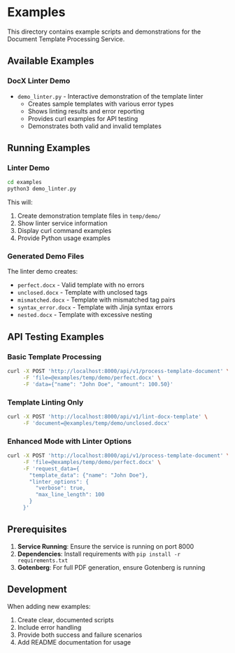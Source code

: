 # Examples

This directory contains example scripts and demonstrations for the Document Template Processing Service.

## Available Examples

### DocX Linter Demo
- `demo_linter.py` - Interactive demonstration of the template linter
  - Creates sample templates with various error types
  - Shows linting results and error reporting
  - Provides curl examples for API testing
  - Demonstrates both valid and invalid templates

## Running Examples

### Linter Demo
```bash
cd examples
python3 demo_linter.py
```

This will:
1. Create demonstration template files in `temp/demo/`
2. Show linter service information
3. Display curl command examples
4. Provide Python usage examples

### Generated Demo Files

The linter demo creates:
- `perfect.docx` - Valid template with no errors
- `unclosed.docx` - Template with unclosed tags
- `mismatched.docx` - Template with mismatched tag pairs
- `syntax_error.docx` - Template with Jinja syntax errors
- `nested.docx` - Template with excessive nesting

## API Testing Examples

### Basic Template Processing
```bash
curl -X POST 'http://localhost:8000/api/v1/process-template-document' \
     -F 'file=@examples/temp/demo/perfect.docx' \
     -F 'data={"name": "John Doe", "amount": 100.50}'
```

### Template Linting Only
```bash
curl -X POST 'http://localhost:8000/api/v1/lint-docx-template' \
     -F 'document=@examples/temp/demo/unclosed.docx'
```

### Enhanced Mode with Linter Options
```bash
curl -X POST 'http://localhost:8000/api/v1/process-template-document' \
     -F 'file=@examples/temp/demo/perfect.docx' \
     -F 'request_data={
       "template_data": {"name": "John Doe"},
       "linter_options": {
         "verbose": true,
         "max_line_length": 100
       }
     }'
```

## Prerequisites

1. **Service Running**: Ensure the service is running on port 8000
2. **Dependencies**: Install requirements with `pip install -r requirements.txt`
3. **Gotenberg**: For full PDF generation, ensure Gotenberg is running

## Development

When adding new examples:
1. Create clear, documented scripts
2. Include error handling
3. Provide both success and failure scenarios
4. Add README documentation for usage